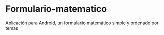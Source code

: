 # Formulario-matematico
Aplicación para Android, un formulario matemático simple y ordenado por temas
